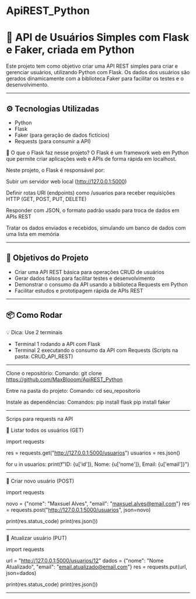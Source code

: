 # ApiREST_Python
# 🚀 API de Usuários Simples com Flask e Faker, criada em Python

Este projeto tem como objetivo criar uma API REST simples para criar e gerenciar usuários, utilizando Python com Flask. Os dados dos usuários são gerados dinamicamente com a biblioteca Faker para facilitar os testes e o desenvolvimento.

---

## ⚙️ Tecnologias Utilizadas

- Python 
- Flask  
- Faker (para geração de dados fictícios)  
- Requests (para consumir a API)

🧠 O que o Flask faz nesse projeto?
O Flask é um framework web em Python que permite criar aplicações web e APIs de forma rápida em localhost.

Neste projeto, o Flask é responsável por:

Subir um servidor web local (http://127.0.0.1:5000)

Definir rotas URI (endpoints) como /usuarios para receber requisições HTTP (GET, POST, PUT, DELETE)

Responder com JSON, o formato padrão usado para troca de dados em APIs REST

Tratar os dados enviados e recebidos, simulando um banco de dados com uma lista em memória


---

## 🎯 Objetivos do Projeto

- Criar uma API REST básica para operações CRUD de usuários  
- Gerar dados falsos para facilitar testes e desenvolvimento  
- Demonstrar o consumo da API usando a biblioteca Requests em Python  
- Facilitar estudos e prototipagem rápida de APIs REST

_________________________________________________________________________________

## 📦 Como Rodar

💡 Dica: Use 2 terminais

- Terminal 1 rodando a API com Flask
- Terminal 2 executando o consumo da API com Requests (Scripts na pasta: CRUD_API_REST)

---

Clone o repositório:
Comando: git clone https://github.com/MaxBlooom/ApiREST_Python


Entre na pasta do projeto:
Comando: cd seu_repositorio

Instale as dependências:
Comandos: 
pip install flask
pip install faker

_________________________________________________________________________________

Scrips para requests na API

🎯 Listar todos os usuários (GET)

import requests

res = requests.get("http://127.0.0.1:5000/usuarios")
usuarios = res.json()

for u in usuarios:
    print(f"ID: {u['id']}, Nome: {u['nome']}, Email: {u['email']}")

----

🎯 Criar novo usuário (POST)

import requests

novo = {"nome": "Maxsuel Alves", "email": "maxsuel.alves@email.com"}
res = requests.post("http://127.0.0.1:5000/usuarios", json=novo)

print(res.status_code)
print(res.json())

-----

🎯 Atualizar usuário (PUT)

import requests

url = "http://127.0.0.1:5000/usuarios/12"
dados = {"nome": "Nome Atualizado", "email": "email.atualizado@email.com"}
res = requests.put(url, json=dados)

print(res.status_code)
print(res.json())

_________________________________________________________________________________


